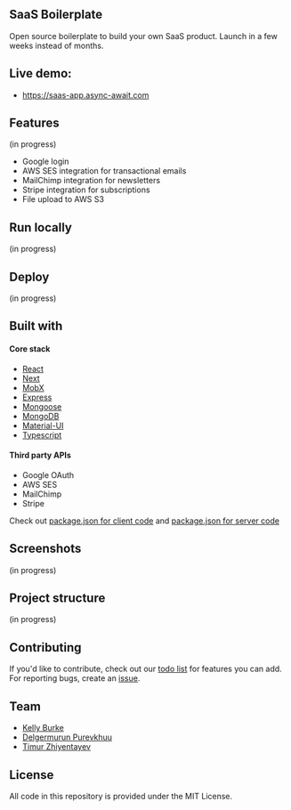 ## SaaS Boilerplate
Open source boilerplate to build your own SaaS product. Launch in a few weeks instead of months.

## Live demo: 
- https://saas-app.async-await.com


## Features
(in progress)
- Google login
- AWS SES integration for transactional emails
- MailChimp integration for newsletters
- Stripe integration for subscriptions
- File upload to AWS S3


## Run locally
(in progress)


## Deploy
(in progress)


## Built with

#### Core stack
- [React](https://github.com/facebook/react)
- [Next](https://github.com/zeit/next.js)
- [MobX](https://github.com/mobxjs/mobx)
- [Express](https://github.com/expressjs/express)
- [Mongoose](https://github.com/Automattic/mongoose)
- [MongoDB](https://github.com/mongodb/mongo)
- [Material-UI](https://github.com/mui-org/material-ui)
- [Typescript](https://github.com/Microsoft/TypeScript)

#### Third party APIs
- Google OAuth
- AWS SES
- MailChimp
- Stripe

Check out [package.json for client code](https://github.com/async-labs/saas-by-async/blob/master/app/package.json) and [package.json for server code](https://github.com/async-labs/saas-by-async/blob/master/api/package.json)


## Screenshots
(in progress)


## Project structure
(in progress)


## Contributing
If you'd like to contribute, check out our [todo list](https://github.com/async-labs/saas/issues/1) for features you can add. For reporting bugs, create an [issue](https://github.com/async-labs/saas/issues/new).


## Team
- [Kelly Burke](https://github.com/klyburke)
- [Delgermurun Purevkhuu](https://github.com/delgermurun)
- [Timur Zhiyentayev](https://github.com/tima101)


## License
All code in this repository is provided under the MIT License.
